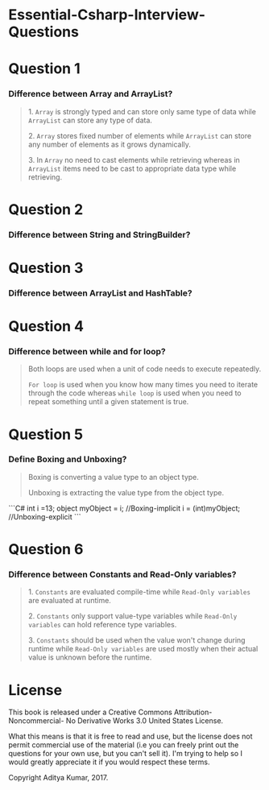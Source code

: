 # Essential-Csharp-Interview-Questions

# Question 1
### Difference between Array and ArrayList?
<blockquote>
<p>1. <code>Array</code> is strongly typed and can store only same type of data while <code>ArrayList</code> can store any type of data.</p>
<p>2. <code>Array</code> stores fixed number of elements while <code>ArrayList</code> can store any number of elements as it grows dynamically.</p>
<p>3. In <code>Array</code> no need to cast elements while retrieving whereas in <code>ArrayList</code> items need to be cast to appropriate data type while retrieving.</p>
</blockquote>

# Question 2
### Difference between String and StringBuilder?

# Question 3
### Difference between ArrayList and HashTable?
<blockquote>

</blockquote>

# Question 4
### Difference between while and for loop?
<blockquote>
<p>Both loops are used when a unit of code needs to execute repeatedly.</p>
<p><code>For loop</code> is used when you know how many times you need to iterate through the code whereas <code>while loop</code> is used when you need to repeat something until a given statement is true.</p>
</blockquote>

# Question 5
### Define Boxing and Unboxing?
<blockquote>
<p>Boxing is converting a value type to an object type.</p>
<p>Unboxing is extracting the value type from the object type.</p>
</blockquote>
  ```C#
  int i =13; 
  object myObject = i; //Boxing-implicit 
  i = (int)myObject; //Unboxing-explicit
  ```

# Question 6
### Difference between Constants and Read-Only variables?
<blockquote>
<p>1. <code>Constants</code> are evaluated compile-time while <code>Read-Only variables</code> are evaluated at runtime.</p>
<p>2. <code>Constants</code> only support value-type variables while <code>Read-Only variables</code> can hold reference type variables.</p>
<p>3. <code>Constants</code> should be used when the value won't change during runtime while <code>Read-Only variables</code> are used mostly when their actual value is unknown before the runtime.</p>
</blockquote>


# License

This book is released under a Creative Commons Attribution-Noncommercial- No Derivative Works 3.0 United States License.

What this means is that it is free to read and use, but the license does not permit commercial use of the material (i.e you can freely print out the questions for your own use, but you can't sell it). I'm trying to help so I would greatly appreciate it if you would respect these terms.

Copyright Aditya Kumar, 2017.
